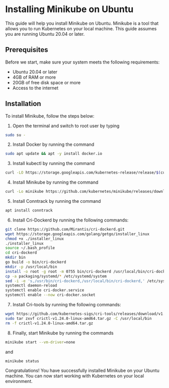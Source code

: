 # Installing Minikube on Ubuntu
This guide will help you install Minikube on Ubuntu. Minikube is a tool that allows you to run Kubernetes on your local machine. This guide assumes you are running Ubuntu 20.04 or later.
## Prerequisites
Before we start, make sure your system meets the following requirements:

- Ubuntu 20.04 or later
- 4GB of RAM or more
- 20GB of free disk space or more
- Access to the internet

## Installation
To install Minikube, follow the steps below:

1. Open the terminal and switch to root user by typing
```bash
sudo su -
```
2. Install Docker by running the command
```bash
sudo apt update && apt -y install docker.io
```
3. Install kubectl by running the command
```bash
curl -LO https://storage.googleapis.com/kubernetes-release/release/$(curl -s https://storage.googleapis.com/kubernetes-release/release/stable.txt)/bin/linux/amd64/kubectl && chmod +x ./kubectl && sudo mv ./kubectl /usr/local/bin/kubectl
```
4. Install Minikube by running the command
```bash
curl -Lo minikube https://github.com/kubernetes/minikube/releases/download/v1.24.0/minikube-linux-amd64 && chmod +x minikube && sudo mv minikube /usr/local/bin/
```
5. Install Conntrack by running the command
```bash
apt install conntrack
```
6. Install Cri-Dockerd by running the following commands:
```bash
git clone https://github.com/Mirantis/cri-dockerd.git
wget https://storage.googleapis.com/golang/getgo/installer_linux
chmod +x ./installer_linux
./installer_linux
source ~/.bash_profile
cd cri-dockerd
mkdir bin
go build -o bin/cri-dockerd
mkdir -p /usr/local/bin
install -o root -g root -m 0755 bin/cri-dockerd /usr/local/bin/cri-dockerd
cp -a packaging/systemd/* /etc/systemd/system
sed -i -e 's,/usr/bin/cri-dockerd,/usr/local/bin/cri-dockerd,' /etc/systemd/system/cri-docker.service
systemctl daemon-reload
systemctl enable cri-docker.service
systemctl enable --now cri-docker.socket
```
7. Install Cri-tools by running the following commands:
```bash
wget https://github.com/kubernetes-sigs/cri-tools/releases/download/v1.24.0/crictl-v1.24.0-linux-amd64.tar.gz
sudo tar zxvf crictl-v1.24.0-linux-amd64.tar.gz -C /usr/local/bin
rm -f crictl-v1.24.0-linux-amd64.tar.gz
```
8. Finally, start Minikube by running the commands
```bash
minikube start --vm-driver=none 
```
and
```bash
minikube status
```
Congratulations! You have successfully installed Minikube on your Ubuntu machine. You can now start working with Kubernetes on your local environment.